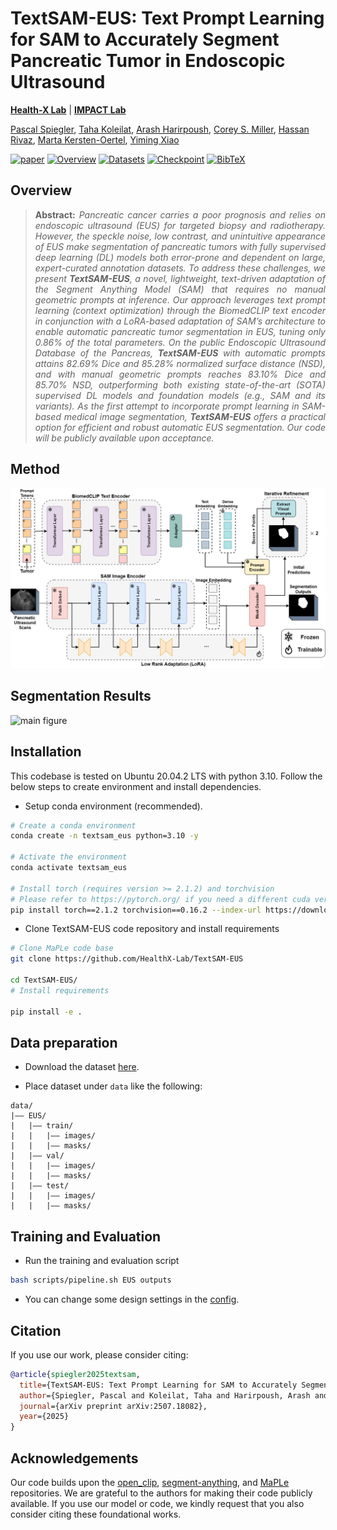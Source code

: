 # TextSAM-EUS: Text Prompt Learning for SAM to Accurately Segment Pancreatic Tumor in Endoscopic Ultrasound
**[Health-X Lab](http://www.healthx-lab.ca/)** | **[IMPACT Lab](https://users.encs.concordia.ca/~impact/)** 

[Pascal Spiegler](https://scholar.google.com/citations?user=FoihFT0AAAAJ&hl=en), [Taha Koleilat](https://tahakoleilat.github.io/), [Arash Harirpoush](https://scholar.google.com/citations?user=-jhPnlgAAAAJ&hl=en), [Corey S. Miller](https://www.mcgill.ca/gastroenterology/corey-miller), [Hassan Rivaz](https://users.encs.concordia.ca/~hrivaz/), [Marta Kersten-Oertel](https://www.martakersten.ca/), [Yiming Xiao](https://yimingxiao.weebly.com/curriculum-vitae.html)

[![paper](https://img.shields.io/badge/arXiv-Paper-<COLOR>.svg)](https://www.arxiv.org/abs/2507.18082)
[![Overview](https://img.shields.io/badge/Overview-Read-blue.svg)](#overview)
[![Datasets](https://img.shields.io/badge/Datasets-Access-yellow.svg)](https://drive.google.com/drive/folders/10GPl3r-ppDyWwWzneoSFH52yxUGX4xkw)
[![Checkpoint](https://img.shields.io/badge/Models-Reproduce-orange.svg)](https://drive.google.com/file/d/152U8ZilljXfGSqwN3m77JQpKLXR7mZR0/view)
[![BibTeX](https://img.shields.io/badge/BibTeX-Cite-blueviolet.svg)](#citation)

## Overview

> **<p align="justify"> Abstract:** *Pancreatic cancer carries a poor prognosis and relies on endoscopic ultrasound (EUS) for targeted biopsy and radiotherapy. However, the speckle noise, low contrast, and unintuitive appearance of EUS make segmentation of pancreatic tumors with fully supervised deep learning (DL) models both error-prone and dependent on large, expert-curated annotation datasets. To address these challenges, we present **TextSAM-EUS**, a novel, lightweight, text-driven adaptation of the Segment Anything Model (SAM) that requires no manual geometric prompts at inference. Our approach leverages text prompt learning (context optimization) through the BiomedCLIP text encoder in conjunction with a LoRA-based adaptation of SAM’s architecture to enable automatic pancreatic tumor segmentation in EUS, tuning only 0.86% of the total parameters. On the public Endoscopic Ultrasound Database of the Pancreas, **TextSAM-EUS** with automatic prompts attains 82.69% Dice and 85.28% normalized surface distance (NSD), and with manual geometric prompts reaches 83.10% Dice and 85.70% NSD, outperforming both existing state-of-the-art (SOTA) supervised DL models and foundation models (e.g., SAM and its variants). As the first attempt to incorporate prompt learning in SAM-based medical image segmentation, **TextSAM-EUS** offers a practical option for efficient and robust automatic EUS segmentation. Our code will be publicly available upon acceptance.* </p>

## Method

![main figure](assets/framework.png)

## Segmentation Results
![main figure](assets/results.png)

## Installation 
This codebase is tested on Ubuntu 20.04.2 LTS with python 3.10. Follow the below steps to create environment and install dependencies.

* Setup conda environment (recommended).
```bash
# Create a conda environment
conda create -n textsam_eus python=3.10 -y

# Activate the environment
conda activate textsam_eus

# Install torch (requires version >= 2.1.2) and torchvision
# Please refer to https://pytorch.org/ if you need a different cuda version
pip install torch==2.1.2 torchvision==0.16.2 --index-url https://download.pytorch.org/whl/cu118

```
* Clone TextSAM-EUS code repository and install requirements
```bash
# Clone MaPLe code base
git clone https://github.com/HealthX-Lab/TextSAM-EUS

cd TextSAM-EUS/
# Install requirements

pip install -e .
```

## Data preparation

* Download the dataset [here]().

* Place dataset under `data` like the following:
```
data/
|–– EUS/
|   |–– train/
|   |   |–– images/
|   |   |–– masks/
|   |–– val/
|   |   |–– images/
|   |   |–– masks/
|   |–– test/
|   |   |–– images/
|   |   |–– masks/
```

## Training and Evaluation
* Run the training and evaluation script

```bash
bash scripts/pipeline.sh EUS outputs
```

* You can change some design settings in the [config](https://github.com/HealthX-Lab/PanTumorUSSeg/blob/main/configs/EUS.yaml).

## Citation
If you use our work, please consider citing:
```bibtex
@article{spiegler2025textsam,
  title={TextSAM-EUS: Text Prompt Learning for SAM to Accurately Segment Pancreatic Tumor in Endoscopic Ultrasound},
  author={Spiegler, Pascal and Koleilat, Taha and Harirpoush, Arash and Miller, Corey S and Rivaz, Hassan and Kersten-Oertel, Marta and Xiao, Yiming},
  journal={arXiv preprint arXiv:2507.18082},
  year={2025}
}
```

## Acknowledgements

Our code builds upon the [open_clip](https://github.com/mlfoundations/open_clip), [segment-anything](https://github.com/facebookresearch/segment-anything), and [MaPLe](https://github.com/muzairkhattak/multimodal-prompt-learning) repositories. We are grateful to the authors for making their code publicly available. If you use our model or code, we kindly request that you also consider citing these foundational works.

